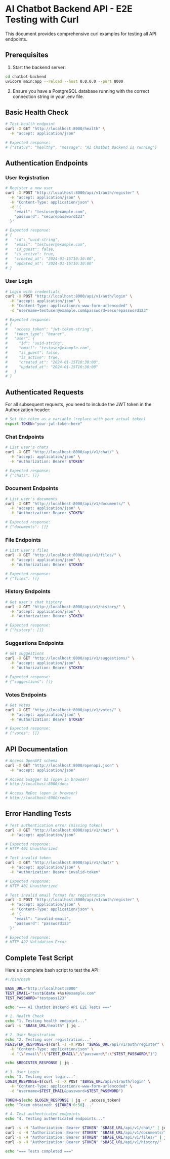 # AI Chatbot Backend API - E2E Testing with Curl

This document provides comprehensive curl examples for testing all API endpoints.

## Prerequisites

1. Start the backend server:
```bash
cd chatbot-backend
uvicorn main:app --reload --host 0.0.0.0 --port 8000
```

2. Ensure you have a PostgreSQL database running with the correct connection string in your .env file.

## Basic Health Check

```bash
# Test health endpoint
curl -X GET "http://localhost:8000/health" \
  -H "accept: application/json"

# Expected response:
# {"status": "healthy", "message": "AI Chatbot Backend is running"}
```

## Authentication Endpoints

### User Registration
```bash
# Register a new user
curl -X POST "http://localhost:8000/api/v1/auth/register" \
  -H "accept: application/json" \
  -H "Content-Type: application/json" \
  -d '{
    "email": "testuser@example.com",
    "password": "securepassword123"
  }'

# Expected response:
# {
#   "id": "uuid-string",
#   "email": "testuser@example.com",
#   "is_guest": false,
#   "is_active": true,
#   "created_at": "2024-01-15T10:30:00",
#   "updated_at": "2024-01-15T10:30:00"
# }
```

### User Login
```bash
# Login with credentials
curl -X POST "http://localhost:8000/api/v1/auth/login" \
  -H "accept: application/json" \
  -H "Content-Type: application/x-www-form-urlencoded" \
  -d "username=testuser@example.com&password=securepassword123"

# Expected response:
# {
#   "access_token": "jwt-token-string",
#   "token_type": "bearer",
#   "user": {
#     "id": "uuid-string",
#     "email": "testuser@example.com",
#     "is_guest": false,
#     "is_active": true,
#     "created_at": "2024-01-15T10:30:00",
#     "updated_at": "2024-01-15T10:30:00"
#   }
# }
```

## Authenticated Requests

For all subsequent requests, you need to include the JWT token in the Authorization header:

```bash
# Set the token as a variable (replace with your actual token)
export TOKEN="your-jwt-token-here"
```

### Chat Endpoints

```bash
# List user's chats
curl -X GET "http://localhost:8000/api/v1/chat/" \
  -H "accept: application/json" \
  -H "Authorization: Bearer $TOKEN"

# Expected response:
# {"chats": []}
```

### Document Endpoints

```bash
# List user's documents
curl -X GET "http://localhost:8000/api/v1/documents/" \
  -H "accept: application/json" \
  -H "Authorization: Bearer $TOKEN"

# Expected response:
# {"documents": []}
```

### File Endpoints

```bash
# List user's files
curl -X GET "http://localhost:8000/api/v1/files/" \
  -H "accept: application/json" \
  -H "Authorization: Bearer $TOKEN"

# Expected response:
# {"files": []}
```

### History Endpoints

```bash
# Get user's chat history
curl -X GET "http://localhost:8000/api/v1/history/" \
  -H "accept: application/json" \
  -H "Authorization: Bearer $TOKEN"

# Expected response:
# {"history": []}
```

### Suggestions Endpoints

```bash
# Get suggestions
curl -X GET "http://localhost:8000/api/v1/suggestions/" \
  -H "accept: application/json" \
  -H "Authorization: Bearer $TOKEN"

# Expected response:
# {"suggestions": []}
```

### Votes Endpoints

```bash
# Get votes
curl -X GET "http://localhost:8000/api/v1/votes/" \
  -H "accept: application/json" \
  -H "Authorization: Bearer $TOKEN"

# Expected response:
# {"votes": []}
```

## API Documentation

```bash
# Access OpenAPI schema
curl -X GET "http://localhost:8000/openapi.json" \
  -H "accept: application/json"

# Access Swagger UI (open in browser)
# http://localhost:8000/docs

# Access ReDoc (open in browser)  
# http://localhost:8000/redoc
```

## Error Handling Tests

```bash
# Test authentication error (missing token)
curl -X GET "http://localhost:8000/api/v1/chat/" \
  -H "accept: application/json"

# Expected response:
# HTTP 401 Unauthorized

# Test invalid token
curl -X GET "http://localhost:8000/api/v1/chat/" \
  -H "accept: application/json" \
  -H "Authorization: Bearer invalid-token"

# Expected response:
# HTTP 401 Unauthorized

# Test invalid email format for registration
curl -X POST "http://localhost:8000/api/v1/auth/register" \
  -H "accept: application/json" \
  -H "Content-Type: application/json" \
  -d '{
    "email": "invalid-email",
    "password": "password123"
  }'

# Expected response:
# HTTP 422 Validation Error
```

## Complete Test Script

Here's a complete bash script to test the API:

```bash
#!/bin/bash

BASE_URL="http://localhost:8000"
TEST_EMAIL="test$(date +%s)@example.com"
TEST_PASSWORD="testpass123"

echo "=== AI Chatbot Backend API E2E Tests ==="

# 1. Health Check
echo "1. Testing health endpoint..."
curl -s "$BASE_URL/health" | jq .

# 2. User Registration
echo "2. Testing user registration..."
REGISTER_RESPONSE=$(curl -s -X POST "$BASE_URL/api/v1/auth/register" \
  -H "Content-Type: application/json" \
  -d "{\"email\":\"$TEST_EMAIL\",\"password\":\"$TEST_PASSWORD\"}")

echo $REGISTER_RESPONSE | jq .

# 3. User Login
echo "3. Testing user login..."
LOGIN_RESPONSE=$(curl -s -X POST "$BASE_URL/api/v1/auth/login" \
  -H "Content-Type: application/x-www-form-urlencoded" \
  -d "username=$TEST_EMAIL&password=$TEST_PASSWORD")

TOKEN=$(echo $LOGIN_RESPONSE | jq -r .access_token)
echo "Token obtained: ${TOKEN:0:50}..."

# 4. Test authenticated endpoints
echo "4. Testing authenticated endpoints..."

curl -s -H "Authorization: Bearer $TOKEN" "$BASE_URL/api/v1/chat/" | jq .
curl -s -H "Authorization: Bearer $TOKEN" "$BASE_URL/api/v1/documents/" | jq .
curl -s -H "Authorization: Bearer $TOKEN" "$BASE_URL/api/v1/files/" | jq .
curl -s -H "Authorization: Bearer $TOKEN" "$BASE_URL/api/v1/history/" | jq .

echo "=== Tests completed ==="
```